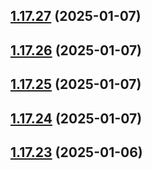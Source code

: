 ## [1.17.27](https://github.com/hattaalfaritzy/hzy-ui/compare/v1.17.26...v1.17.27) (2025-01-07)



## [1.17.26](https://github.com/hattaalfaritzy/hzy-ui/compare/v1.17.25...v1.17.26) (2025-01-07)



## [1.17.25](https://github.com/hattaalfaritzy/hzy-ui/compare/v1.17.24...v1.17.25) (2025-01-07)



## [1.17.24](https://github.com/hattaalfaritzy/hzy-ui/compare/v1.17.23...v1.17.24) (2025-01-07)



## [1.17.23](https://github.com/hattaalfaritzy/hzy-ui/compare/v1.17.22...v1.17.23) (2025-01-06)



